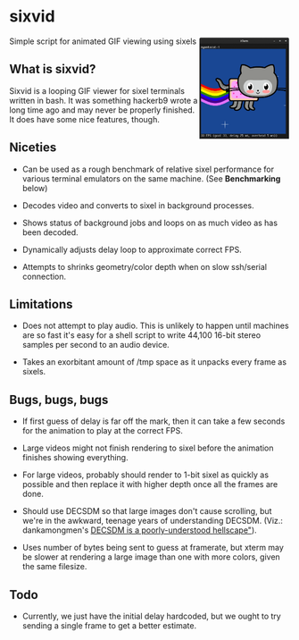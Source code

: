 # sixvid

<img src="README.md.d/sixvid.gif" align="right" width="33%">

Simple script for animated GIF viewing using sixels

## What is sixvid?

Sixvid is a looping GIF viewer for sixel terminals written in bash. It
was something hackerb9 wrote a long time ago and may never be properly
finished. It does have some nice features, though.

## Niceties

* Can be used as a rough benchmark of relative sixel performance for
  various terminal emulators on the same machine. (See
  **Benchmarking** below)

* Decodes video and converts to sixel in background processes.

* Shows status of background jobs and loops on as much video as has
  been decoded.

* Dynamically adjusts delay loop to approximate correct FPS.

* Attempts to shrinks geometry/color depth when on slow ssh/serial connection.

## Limitations

* Does not attempt to play audio. This is unlikely to happen until
  machines are so fast it's easy for a shell script to write 44,100
  16-bit stereo samples per second to an audio device.

* Takes an exorbitant amount of /tmp space as it unpacks every frame
  as sixels.

## Bugs, bugs, bugs

* If first guess of delay is far off the mark, then it can take a few
  seconds for the animation to play at the correct FPS.

* Large videos might not finish rendering to sixel before the
  animation finishes showing everything. 

* For large videos, probably should render to 1-bit sixel as quickly
  as possible and then replace it with higher depth once all the
  frames are done.

* Should use DECSDM so that large images don't cause scrolling, but
  we're in the awkward, teenage years of understanding DECSDM.
  (Viz.: dankamongmen's [DECSDM is a poorly-understood hellscape"](https://github.com/dankamongmen/notcurses/issues/1782)).

* Uses number of bytes being sent to guess at framerate, but xterm may
  be slower at rendering a large image than one with more colors,
  given the same filesize.


## Todo

* Currently, we just have the initial delay hardcoded, but we ought to
  try sending a single frame to get a better estimate.


